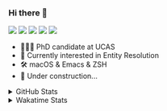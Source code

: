 ### Hi there 👋

[![](https://img.shields.io/badge/-Email-325180?logo=maildotru&logoColor=white&style=flat-square)](mailto:hi@wang.tianshu.me)
[![](https://img.shields.io/badge/-GitHub-black?logo=GitHub&style=flat-square)](https://github.com/tshu-w)
[![](https://img.shields.io/badge/-Telegram-26a5e4?labelColor=fafafa&logo=telegram&style=flat-square)](https://t.me/tshu_w) 
[![](https://img.shields.io/badge/-Twitter-1da1f2?logo=Twitter&logoColor=white&style=flat-square)](https://twitter.com/tshu_w)
[![](https://komarev.com/ghpvc/?username=tshu-w&color=blueviolet&style=flat-square)]()



- 🧑🏻‍🎓 PhD candidate at UCAS
- 🔭 Currently interested in Entity Resolution
- 🛠 macOS & Emacs & ZSH
- 🚧 Under construction...

<details>

<summary>GitHub Stats</summary>

![Tianshu's GitHub stats](https://github-readme-stats.vercel.app/api?username=tshu-w&show_icons=true&theme=buefy&count_private=true)
  
</details>


<details>
  <summary>Wakatime Stats</summary>

  Currently, files accessed by tramp cannot be tracked by wakatime, see https://github.com/wakatime/wakatime-mode/issues/27
  <br>
  
<!--START_SECTION:waka-->
![Code Time](http://img.shields.io/badge/Code%20Time-6%2C291%20hrs%2045%20mins-blue)

**I'm an Early 🐤** 

```text
🌞 Morning                161 commits         █████░░░░░░░░░░░░░░░░░░░░   18.96 % 
🌆 Daytime                412 commits         ████████████░░░░░░░░░░░░░   48.53 % 
🌃 Evening                267 commits         ████████░░░░░░░░░░░░░░░░░   31.45 % 
🌙 Night                  9 commits           ░░░░░░░░░░░░░░░░░░░░░░░░░   01.06 % 
```
📅 **I'm Most Productive on Monday** 

```text
Monday                   212 commits         ██████░░░░░░░░░░░░░░░░░░░   24.97 % 
Tuesday                  170 commits         █████░░░░░░░░░░░░░░░░░░░░   20.02 % 
Wednesday                60 commits          ██░░░░░░░░░░░░░░░░░░░░░░░   07.07 % 
Thursday                 62 commits          ██░░░░░░░░░░░░░░░░░░░░░░░   07.30 % 
Friday                   160 commits         █████░░░░░░░░░░░░░░░░░░░░   18.85 % 
Saturday                 99 commits          ███░░░░░░░░░░░░░░░░░░░░░░   11.66 % 
Sunday                   86 commits          ███░░░░░░░░░░░░░░░░░░░░░░   10.13 % 
```


📊 **This Week I Spent My Time On** 

```text
💬 Programming Languages: 
sh                       6 hrs 36 mins       █████████████████████████   100.00 % 

🔥 Editors: 
Zsh                      6 hrs 36 mins       █████████████████████████   100.00 % 

🐱‍💻 Projects: 
universal-blocker        3 hrs 18 mins       █████████████░░░░░░░░░░░░   50.06 % 
Terminal                 3 hrs               ███████████░░░░░░░░░░░░░░   45.44 % 
uniblocker               13 mins             █░░░░░░░░░░░░░░░░░░░░░░░░   03.43 % 
JedAIToolkit             4 mins              ░░░░░░░░░░░░░░░░░░░░░░░░░   01.04 % 
ember                    0 secs              ░░░░░░░░░░░░░░░░░░░░░░░░░   00.02 % 

💻 Operating System: 
Mac                      4 hrs 6 mins        ████████████████░░░░░░░░░   62.23 % 
Linux                    2 hrs 29 mins       █████████░░░░░░░░░░░░░░░░   37.77 % 
```

**I Mostly Code in Python** 

```text
Python                   11 repos            ████████████░░░░░░░░░░░░░   50.00 % 
Emacs Lisp               2 repos             ██░░░░░░░░░░░░░░░░░░░░░░░   09.09 % 
TeX                      2 repos             ██░░░░░░░░░░░░░░░░░░░░░░░   09.09 % 
HTML                     2 repos             ██░░░░░░░░░░░░░░░░░░░░░░░   09.09 % 
Jupyter Notebook         1 repo              █░░░░░░░░░░░░░░░░░░░░░░░░   04.55 % 
```




 Last Updated on 04/03/2023 08:05:05 UTC
<!--END_SECTION:waka-->
</details>
